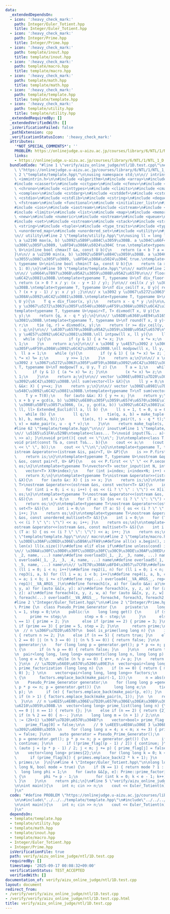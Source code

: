```yaml
---
data:
  _extendedDependsOn:
  - icon: ':heavy_check_mark:'
    path: Integer/Euler_Totient.hpp
    title: Integer/Euler_Totient.hpp
  - icon: ':heavy_check_mark:'
    path: Integer/Prime.hpp
    title: Integer/Prime.hpp
  - icon: ':heavy_check_mark:'
    path: template/inout.hpp
    title: template/inout.hpp
  - icon: ':heavy_check_mark:'
    path: template/macro.hpp
    title: template/macro.hpp
  - icon: ':heavy_check_mark:'
    path: template/math.hpp
    title: template/math.hpp
  - icon: ':heavy_check_mark:'
    path: template/template.hpp
    title: template/template.hpp
  - icon: ':heavy_check_mark:'
    path: template/utility.hpp
    title: template/utility.hpp
  _extendedRequiredBy: []
  _extendedVerifiedWith: []
  _isVerificationFailed: false
  _pathExtension: cpp
  _verificationStatusIcon: ':heavy_check_mark:'
  attributes:
    '*NOT_SPECIAL_COMMENTS*': ''
    PROBLEM: https://onlinejudge.u-aizu.ac.jp/courses/library/6/NTL/1/NTL_1_D
    links:
    - https://onlinejudge.u-aizu.ac.jp/courses/library/6/NTL/1/NTL_1_D
  bundledCode: "#line 1 \"verify/aizu_online_judge/ntl/1D.test.cpp\"\n#define PROBLEM\
    \ \"https://onlinejudge.u-aizu.ac.jp/courses/library/6/NTL/1/NTL_1_D\"\n\n#line\
    \ 2 \"template/template.hpp\"\n\nusing namespace std;\n\n// intrinstic\n#include\
    \ <immintrin.h>\n\n#include <algorithm>\n#include <array>\n#include <bitset>\n\
    #include <cassert>\n#include <cctype>\n#include <cfenv>\n#include <cfloat>\n#include\
    \ <chrono>\n#include <cinttypes>\n#include <climits>\n#include <cmath>\n#include\
    \ <complex>\n#include <cstdarg>\n#include <cstddef>\n#include <cstdint>\n#include\
    \ <cstdio>\n#include <cstdlib>\n#include <cstring>\n#include <deque>\n#include\
    \ <fstream>\n#include <functional>\n#include <initializer_list>\n#include <iomanip>\n\
    #include <ios>\n#include <iostream>\n#include <istream>\n#include <iterator>\n\
    #include <limits>\n#include <list>\n#include <map>\n#include <memory>\n#include\
    \ <new>\n#include <numeric>\n#include <ostream>\n#include <queue>\n#include <random>\n\
    #include <set>\n#include <sstream>\n#include <stack>\n#include <streambuf>\n#include\
    \ <string>\n#include <tuple>\n#include <type_traits>\n#include <typeinfo>\n#include\
    \ <unordered_map>\n#include <unordered_set>\n#include <utility>\n#include <vector>\n\
    \n// utility\n#line 2 \"template/utility.hpp\"\n\nusing ll = long long;\n\n//\
    \ a \u2190 max(a, b) \u3092\u5B9F\u884C\u3059\u308B. a \u304C\u66F4\u65B0\u3055\
    \u308C\u305F\u3089, \u8FD4\u308A\u5024\u304C true.\ntemplate<typename T, typename\
    \ U>\ninline bool chmax(T &a, const U b){\n    return (a < b ? a = b, 1: 0);\n\
    }\n\n// a \u2190 min(a, b) \u3092\u5B9F\u884C\u3059\u308B. a \u304C\u66F4\u65B0\
    \u3055\u308C\u305F\u3089, \u8FD4\u308A\u5024\u304C true.\ntemplate<typename T,\
    \ typename U>\ninline bool chmin(T &a, const U b){\n    return (a > b ? a = b,\
    \ 1: 0);\n}\n#line 59 \"template/template.hpp\"\n\n// math\n#line 2 \"template/math.hpp\"\
    \n\n// \u9664\u7B97\u306B\u95A2\u3059\u308B\u95A2\u6570\n\n// floor(x / y) \u3092\
    \u6C42\u3081\u308B.\ntemplate<typename T, typename U>\nT div_floor(T x, U y){\
    \ return (x > 0 ? x / y: (x - y + 1) / y); }\n\n// ceil(x / y) \u3092\u6C42\u3081\
    \u308B.\ntemplate<typename T, typename U>\nT div_ceil(T x, U y){ return (x > 0\
    \ ? (x + y - 1) / y: x / y) ;}\n\n// x \u3092 y \u3067\u5272\u3063\u305F\u4F59\
    \u308A\u3092\u6C42\u3081\u308B.\ntemplate<typename T, typename U>\nT mod(T x,\
    \ U y){\n    T q = div_floor(x, y);\n    return x - q * y ;\n}\n\n// x \u3092\
    \ y \u3067\u5272\u3063\u305F\u5546\u3068\u4F59\u308A\u3092\u6C42\u3081\u308B.\n\
    template<typename T, typename U>\npair<T, T> divmod(T x, U y){\n    T q = div_floor(x,\
    \ y);\n    return {q, x - q * y};\n}\n\n// \u56DB\u6368\u4E94\u5165\u3092\u6C42\
    \u3081\u308B.\ntemplate<typename T, typename U>\nT round(T x, U y){\n    T q,\
    \ r;\n    tie (q, r) = divmod(x, y);\n    return (r >= div_ceil(y, 2)) ? q + 1\
    \ : q;\n}\n\n// \u6307\u6570\u306B\u95A2\u3059\u308B\u95A2\u6570\n\n// x \u306E\
    \ y \u4E57\u3092\u6C42\u3081\u308B.\nll intpow(ll x, ll y){\n    ll a = 1;\n \
    \   while (y){\n        if (y & 1) { a *= x; }\n        x *= x;\n        y >>=\
    \ 1;\n    }\n    return a;\n}\n\n// x \u306E y \u4E57\u3092 z \u3067\u5272\u3063\
    \u305F\u4F59\u308A\u3092\u6C42\u3081\u308B.\nll modpow(ll x, ll y, ll z){\n  \
    \  ll a = 1;\n    while (y){\n        if (y & 1) { (a *= x) %= z; }\n        (x\
    \ *= x) %= z;\n        y >>= 1;\n    }\n    return a;\n}\n\n// x \u306E y \u4E57\
    \u3092 z \u3067\u5272\u3063\u305F\u4F59\u308A\u3092\u6C42\u3081\u308B.\ntemplate<typename\
    \ T, typename U>\nT modpow(T x, U y, T z) {\n    T a = 1;\n    while (y) {\n \
    \       if (y & 1) { (a *= x) %= z; }\n\n        (x *= x) %= z;\n        y >>=\
    \ 1;\n    }\n\n    return a;\n}\n\n// vector \u306E\u8981\u7D20\u306E\u7DCF\u548C\
    \u3092\u6C42\u3081\u308B.\nll sum(vector<ll> &X){\n    ll y = 0;\n    for (auto\
    \ &&x: X) { y+=x; }\n    return y;\n}\n\n// vector \u306E\u8981\u7D20\u306E\u7DCF\
    \u548C\u3092\u6C42\u3081\u308B.\ntemplate<typename T>\nT sum(vector<T> &X){\n\
    \    T y = T(0);\n    for (auto &&x: X) { y += x; }\n    return y;\n}\n\n// a\
    \ x + b y = gcd(a, b) \u3092\u6E80\u305F\u3059\u6574\u6570\u306E\u7D44 (a, b)\
    \ \u306B\u5BFE\u3057\u3066, (x, y, gcd(a, b)) \u3092\u6C42\u3081\u308B.\ntuple<ll,\
    \ ll, ll> Extended_Euclid(ll a, ll b) {\n    ll s = 1, t = 0, u = 0, v = 1;\n\
    \    while (b) {\n        ll q;\n        tie(q, a, b) = make_tuple(div_floor(a,\
    \ b), b, mod(a, b));\n        tie(s, t) = make_pair(t, s - q * t);\n        tie(u,\
    \ v) = make_pair(v, u - q * v);\n    }\n\n    return make_tuple(s, u, a);\n}\n\
    #line 62 \"template/template.hpp\"\n\n// inout\n#line 1 \"template/inout.hpp\"\
    \n// \u5165\u51FA\u529B\ntemplate<class... T>\nvoid input(T&... a){ (cin >> ...\
    \ >> a); }\n\nvoid print(){ cout << \"\\n\"; }\n\ntemplate<class T, class... Ts>\n\
    void print(const T& a, const Ts&... b){\n    cout << a;\n    (cout << ... << (cout\
    \ << \" \", b));\n    cout << \"\\n\";\n}\n\ntemplate<typename T, typename U>\n\
    istream &operator>>(istream &is, pair<T, U> &P){\n    is >> P.first >> P.second;\n\
    \    return is;\n}\n\ntemplate<typename T, typename U>\nostream &operator<<(ostream\
    \ &os, const pair<T, U> &P){\n    os << P.first << \" \" << P.second;\n    return\
    \ os;\n}\n\ntemplate<typename T>\nvector<T> vector_input(int N, int index){\n\
    \    vector<T> X(N+index);\n    for (int i=index; i<index+N; i++) cin >> X[i];\n\
    \    return X;\n}\n\ntemplate<typename T>\nistream &operator>>(istream &is, vector<T>\
    \ &X){\n    for (auto &x: X) { is >> x; }\n    return is;\n}\n\ntemplate<typename\
    \ T>\nostream &operator<<(ostream &os, const vector<T> &X){\n    int s = (int)X.size();\n\
    \    for (int i = 0; i < s; i++) { os << (i ? \" \" : \"\") << X[i]; }\n    return\
    \ os;\n}\n\ntemplate<typename T>\nostream &operator<<(ostream &os, const unordered_set<T>\
    \ &S){\n    int i = 0;\n    for (T a: S) {os << (i ? \" \": \"\") << a; i++;}\n\
    \    return os;\n}\n\ntemplate<typename T>\nostream &operator<<(ostream &os, const\
    \ set<T> &S){\n    int i = 0;\n    for (T a: S) { os << (i ? \" \": \"\") << a;\
    \ i++; }\n    return os;\n}\n\ntemplate<typename T>\nostream &operator<<(ostream\
    \ &os, const unordered_multiset<T> &S){\n    int i = 0;\n    for (T a: S) { os\
    \ << (i ? \" \": \"\") << a; i++; }\n    return os;\n}\n\ntemplate<typename T>\n\
    ostream &operator<<(ostream &os, const multiset<T> &S){\n    int i = 0;\n    for\
    \ (T a: S) { os << (i ? \" \": \"\") << a; i++; }\n    return os;\n}\n#line 65\
    \ \"template/template.hpp\"\n\n// macro\n#line 2 \"template/macro.hpp\"\n\n//\
    \ \u30DE\u30AF\u30ED\u306E\u5B9A\u7FA9\n#define all(x) x.begin(), x.end()\n#define\
    \ len(x) ll(x.size())\n#define elif else if\n#define unless(cond) if (!(cond))\n\
    \n// \u30AA\u30FC\u30D0\u30FC\u30ED\u30FC\u30C9\u30DE\u30AF\u30ED\n#define overload2(_1,\
    \ _2, name, ...) name\n#define overload3(_1, _2, _3, name, ...) name\n#define\
    \ overload4(_1, _2, _3, _4, name, ...) name\n#define overload5(_1, _2, _3, _4,\
    \ _5, name, ...) name\n\n// \u7E70\u308A\u8FD4\u3057\u7CFB\n#define rep1(n) for\
    \ (ll i = 0; i < n; i++)\n#define rep2(i, n) for (ll i = 0; i < n; i++)\n#define\
    \ rep3(i, a, b) for (ll i = a; i < b; i++)\n#define rep4(i, a, b, c) for (ll i\
    \ = a; i < b; i += c)\n#define rep(...) overload4(__VA_ARGS__, rep4, rep3, rep2,\
    \ rep1)(__VA_ARGS__)\n\n#define foreach1(x, a) for (auto &&x: a)\n#define foreach2(x,\
    \ y, a) for (auto &&[x, y]: a)\n#define foreach3(x, y, z, a) for (auto &&[x, y,\
    \ z]: a)\n#define foreach4(x, y, z, w, a) for (auto &&[x, y, z, w]: a)\n#define\
    \ foreach(...) overload5(__VA_ARGS__, foreach4, foreach3, foreach2, foreach1)(__VA_ARGS__)\n\
    #line 2 \"Integer/Euler_Totient.hpp\"\n\n#line 2 \"Integer/Prime.hpp\"\n\nnamespace\
    \ Prime {\n  class Pseudo_Prime_Generator {\n    private:\n    long long prime\
    \ = 1, step = 0;\n\n    public:\n    long long get() {\n      if (step) {\n  \
    \      prime += step;\n        step = 6 - step;\n      }\n      else if (prime\
    \ == 1) { prime = 2; }\n      else if (prime == 2) { prime = 3; }\n      else\
    \ if (prime == 3) { prime = 5, step = 2; }\n\n      return prime;\n    }\n  };\n\
    \n  // n \u306F\u7D20\u6570?\n  bool is_prime(long long n) {\n    if (n <= 3)\
    \ { return n >= 2; }\n    else if (n == 5) { return true; }\n    else if ((n %\
    \ 2 == 0) || (n % 3 == 0) || (n % 5 == 0)) { return false; }\n\n    Pseudo_Prime_Generator\
    \ generator;\n    for (long long p = generator.get(); p * p <= n; p = generator.get())\
    \ {\n      if (n % p == 0) { return false; }\n    }\n\n    return true;\n  }\n\
    \n  pair<long long, long long> exponents(long long n, long long p) {\n    long\
    \ long e = 0;\n    while (n % p == 0) { e++, n /= p; }\n    return {e, n};\n \
    \ }\n\n  // \u7D20\u56E0\u6570\u5206\u89E3\n  vector<pair<long long, long long>>\
    \ prime_factorization (long long n) {\n    if (n == 0) { return { make_pair(0,\
    \ 0) }; } \n\n    vector<pair<long long, long long>> factors;\n    if (n < 0)\
    \ {\n      factors.emplace_back(make_pair(-1, 1));\n      n = abs(n);\n    }\n\
    \n    Pseudo_Prime_Generator generator;\n    for (long long p =generator.get();\
    \ p * p <= n; p = generator.get()) {\n      long long e;\n      tie(e, n) = exponents(n,\
    \ p); \n      if (e) { factors.emplace_back(make_pair(p, e)); }\n    }\n\n   \
    \ if (n > 1) { factors.emplace_back(make_pair(n, 1)); }\n  \n    return factors;\n\
    \  }\n\n  // n \u4EE5\u4E0B\u306E\u7D20\u6570\u306E\u30EA\u30B9\u30C8\u3092\u4F5C\
    \u6210\u3059\u308B.\n  vector<long long> prime_list(long long n) {\n    if (n\
    \ == 0 || n == 1) { return {}; }\n    else if (n == 2) { return {2}; }\n\n   \
    \ if (n % 2 == 0) { n--; }\n\n    long long m = (n + 1) / 2;\n\n    // prime_flag[k]\
    \ := (2k+1) \u306F\u7D20\u6570\u304B?\n    vector<bool> prime_flag(m, true);\n\
    \    prime_flag[0] = false;\n\n    // 9 \u4EE5\u4E0A\u306E 3 \u306E\u500D\u6570\
    \u3092\u6D88\u3059.\n    for (long long x = 4; x < m; x += 3) { prime_flag[x]\
    \ = false; }\n\n    auto generator = Pseudo_Prime_Generator();\n    for (auto\
    \ p = generator.get(); p * p <= n; p = generator.get()) {\n      if (p <= 3) {\
    \ continue; }\n\n      if (!prime_flag[(p - 1) / 2]) { continue; }\n\n      for\
    \ (auto j = (p * p - 1) / 2; j < m; j += p) { prime_flag[j] = false; }\n    }\n\
    \n    vector<long long> primes{2};\n\n    for (long long k = 0; k < m; k++) {\n\
    \      if (prime_flag[k]) { primes.emplace_back(2 * k + 1); }\n    }\n\n    return\
    \ primes;\n  }\n}\n#line 4 \"Integer/Euler_Totient.hpp\"\n\nlong long Euler_Totient(long\
    \ long N, bool mode = true) {\n    if (N == 1) { return mode ? 1 : 0; }\n\n  \
    \  long long phi = 1;\n    for (auto &&[p, e]: Prime::prime_factorization(N))\
    \ {\n        phi *= p - 1;\n        for (int k = 0; k < e - 1; k++) { phi *= p;\
    \ }\n    }\n\n    return phi;\n}\n#line 5 \"verify/aizu_online_judge/ntl/1D.test.cpp\"\
    \n\nint main(){\n    int n; cin >> n;\n    cout << Euler_Totient(n) << endl;\n\
    }\n"
  code: "#define PROBLEM \"https://onlinejudge.u-aizu.ac.jp/courses/library/6/NTL/1/NTL_1_D\"\
    \n\n#include\"../../../template/template.hpp\"\n#include\"../../../Integer/Euler_Totient.hpp\"\
    \n\nint main(){\n    int n; cin >> n;\n    cout << Euler_Totient(n) << endl;\n\
    }\n"
  dependsOn:
  - template/template.hpp
  - template/utility.hpp
  - template/math.hpp
  - template/inout.hpp
  - template/macro.hpp
  - Integer/Euler_Totient.hpp
  - Integer/Prime.hpp
  isVerificationFile: true
  path: verify/aizu_online_judge/ntl/1D.test.cpp
  requiredBy: []
  timestamp: '2025-09-17 00:08:32+09:00'
  verificationStatus: TEST_ACCEPTED
  verifiedWith: []
documentation_of: verify/aizu_online_judge/ntl/1D.test.cpp
layout: document
redirect_from:
- /verify/verify/aizu_online_judge/ntl/1D.test.cpp
- /verify/verify/aizu_online_judge/ntl/1D.test.cpp.html
title: verify/aizu_online_judge/ntl/1D.test.cpp
---
```

